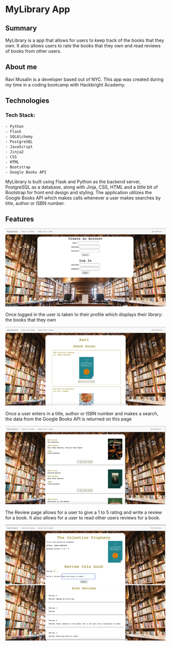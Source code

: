 # MyLibrary App

## Summary

MyLibrary is a app that allows for users to keep track of the books that they own. It also allows users to rate the books that they own and read reviews of books from other users. 

## About me

Ravi Musalin is a developer based out of NYC. This app was created during my time in a coding bootcamp with Hackbright Academy. 

## Technologies 

### Tech Stack:
    - Python
    - Flask
    - SQLAlchemy
    - PostgreSQL
    - JavaScript
    - Jinja2
    - CSS
    - HTML 
    - Bootstrap
    - Google Books API

MyLibrary is built using Flask and Python as the backend server, PostgreSQL as a database, along with Jinja, CSS, HTML and a little bit of Bootstrap for front end design and styling. The application utilizes the Google Books API which makes calls whenever a user makes searches by title, author or ISBN number.

## Features

<p align="center">
  <img src="/static/Login.png">

  <p>Once logged in the user is taken to their profile which displays their library: the books that they own</p>

  <img src="/static/User_Profile.png">

  <p>Once a user enters in a title, author or ISBN number and makes a search, the data from the Google Books API is returned on this page</p>

  <img src="/static/Book_Search.png">

  <p>The Review page allows for a user to give a 1 to 5 rating and write a review for a book. It also allows for a user to read other users reviews for a book. </p>

  <img src="/static/Book_Review.png">
  <img src="/static/User_Reviews.png">

</p>
